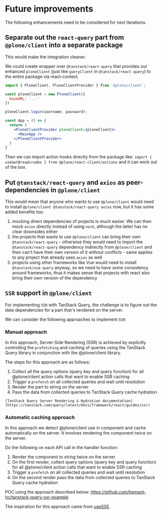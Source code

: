 # Future improvements

The following enhancements need to be considered for next iterations:

## Separate out the `react-query` part from `@plone/client` into a separate package

This would make the integration cleaner.

We could create wrapper over `@tanstack/react-query` that provides our enhanced `ploneClient` (just like `queryClient` in `@tanstack/react-query`) to the entire package via react-context.

```jsx
import { PloneClient, PloneClientProvider } from `@plone/client`;

const ploneClient = new PloneClient({
  baseURL: '...'
})

ploneClient.login(username, password);

const App = () => {
  return (
    <PloneClientProvider ploneClient={ploneClient}>
      <MainApp />
    </PloneClientProvider>
  )
}
```

Then we can import action hooks directly from the package like: `import { useGetBreadcrumbs } from @plone/react-client/actions` and it can work out of the box.

## Put `@tanstack/react-query` and `axios` as peer-dependencies in `@plone/client`

This would mean that anyone who wants to use `@plone/client` would need to install `@plone/client @tanstack/react-query axios` now, but it has some added benefits too:

1. mocking direct dependencies of projects is much easier. We can then mock `axios` directly instead of using `nock`, although the latter has no clear downsides either
2. the projects that wants to use `@plone/client` can bring their own `@tanstack/react-query` - otherwise they would need to import the `@tanstack/react-query` dependency indirectly from `@plone/client` and then can't have their own version of it without conflicts - same applies to any project that already uses `axios` as well
3. projects using other frameworks like Vue would need to install `@tanstack/vue-query` anyway, so we need to have some consistency around frameworks, thus it makes sense that projects with react also bring their own version of the dependency

## `SSR` support in `@plone/client`

For implementing `SSR` with TanStack Query, the challenge is to figure out the data dependencies for a part that's rendered on the server.

We can consider the following approaches to implement `SSR`:

### Manual approach

In this approach, Server-Side Rendering (SSR) is achieved by explicitly controlling the `prefetching` and caching of queries using the TanStack Query library in conjunction with the @plone/client library.

The steps for this approach are as follows:

1. Collect all the query options (query key and query function) for all @plone/client action calls that want to enable SSR caching
2. Trigger a `prefetch` on all collected queries and wait until resolution
3. Render the part to string on the server
4. Pass the data from collected queries to TanStack Query cache hydration

```{seealso}
[TanStack Query Server Rendering & Hydration documentation](https://tanstack.com/query/latest/docs/framework/react/guides/ssr)
```


### Automatic caching approach

In this approach we detect @plone/client use in component and cache automatically on the server. It involves rendering the component twice on the server.

Do the following on each API call in the handler function:

1. Render the component to string twice on the server
2. On the first render, collect query options (query key and query function) for all @plone/client action calls that want to enable SSR caching
3. Trigger a `prefetch` on all collected queries and wait until resolution
4. On the second render pass the data from collected queries to TanStack Query cache hydration

POC using the approach described below: https://github.com/hemant-hc/tanstack-query-ssr-example

The inspiration for this approach came from [useSSE](https://github.com/kmoskwiak/useSSE).
